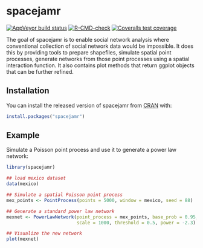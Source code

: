 
# spacejamr

<!-- badges: start -->
[![AppVeyor build status](https://ci.appveyor.com/api/projects/status/github/dscolby/spacejamr?branch=master&svg=true)](https://ci.appveyor.com/project/dscolby/spacejamr)
[![R-CMD-check](https://github.com/dscolby/spacejamr/workflows/R-CMD-check/badge.svg)](https://github.com/dscolby/spacejamr/actions)
[![Coveralls test coverage](https://coveralls.io/repos/github/dscolby/spacejamr/badge.svg)](https://coveralls.io/r/dscolby/spacejamr?branch=master)
<!-- badges: end -->

The goal of spacejamr is to enable social network analysis where conventional
collection of social network data would be impossible. It does this by providing
tools to prepare shapefiles, simulate spatial point processes, generate networks 
from those point processes using a spatial interaction function. It also 
contains plot methods that return ggplot objects that can be further refined.

## Installation

You can install the released version of spacejamr from [CRAN](https://CRAN.R-project.org) with:

``` r
install.packages("spacejamr")
```

## Example

Simulate a Poisson point process and use it to generate a power law network:

``` r
library(spacejamr)

## load mexico dataset
data(mexico)

## Simulate a spatial Poisson point process
mex_points <- PointProcess(points = 5000, window = mexico, seed = 88)

## Generate a standard power law network
mexnet <- PowerLawNetwork(point_process = mex_points, base_prob = 0.95,
                          scale = 1000, threshold = 0.5, power = -2.3)

## Visualize the new network
plot(mexnet)

```

